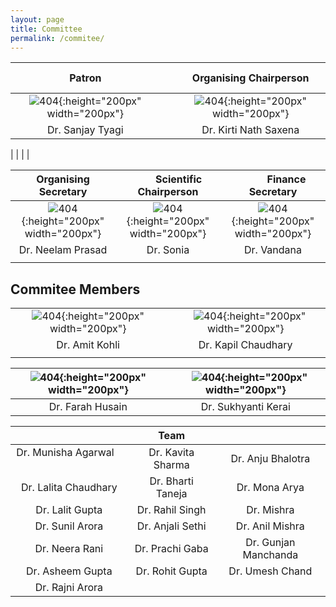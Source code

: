 ```yaml
---
layout: page
title: Committee
permalink: /commitee/
---
```


| **Patron**        | &nbsp; &nbsp;  |  **Organising Chairperson** |
| :-----------------------:  |:------------: | :------------------:   |
| ![404]({{site.baseurl}}/images/SANJAY-TYAGI.jpg){:height="200px" width="200px"} |    | ![404]({{site.baseurl}}/images/k.jpeg){:height="200px" width="200px"} |
| Dr. Sanjay Tyagi |  | Dr. Kirti Nath Saxena |  

|  |  |  |

| **Organising Secretary**        |   &nbsp;&nbsp; &nbsp; &nbsp;&nbsp; **Scientific Chairperson** | &nbsp;&nbsp; &nbsp; &nbsp;&nbsp; &nbsp; **Finance Secretary**    |
| :--------------:   | :-------------------: | :------------------:   |
| ![404]({{site.baseurl}}/images/N.jpg){:height="200px" width="200px"} |   ![404]({{site.baseurl}}/images/S.jpeg){:height="200px" width="200px"}     | ![404]({{site.baseurl}}/images/V2.jpeg){:height="200px" width="200px"} |
| Dr. Neelam Prasad |    Dr. Sonia    | Dr. Vandana |
|  |  |  |

## Commitee Members

| | |
| :--------------:   | :-------------------: | 
| ![404]({{site.baseurl}}/images/s.jpg){:height="200px" width="200px"} |  &nbsp;&nbsp; ![404]({{site.baseurl}}/images/kapil.jpg){:height="200px" width="200px"}     |
| Dr. Amit Kohli  |  Dr. Kapil Chaudhary     |  
|  | | 

|![404]({{site.baseurl}}/images/farah.jpg){:height="200px" width="200px"} | &nbsp;&nbsp; ![404]({{site.baseurl}}/images/sukh.jpg){:height="200px" width="200px"} |
|:----: | :-----: | 
| Dr. Farah Husain | Dr. Sukhyanti Kerai |


|&nbsp;&nbsp; &nbsp; &nbsp; | **Team**  | |
| :--------------: | :-------------------: | :------------------: |
|Dr. Munisha Agarwal &nbsp;&nbsp; &nbsp; &nbsp; | Dr. Kavita Sharma | Dr. Anju Bhalotra |
| Dr. Lalita Chaudhary | Dr. Bharti Taneja| Dr. Mona Arya|
| Dr. Lalit Gupta | Dr. Rahil Singh| Dr. Mishra | 
| Dr. Sunil Arora |  Dr. Anjali Sethi | Dr. Anil Mishra|
| Dr. Neera Rani |Dr. Prachi Gaba| Dr. Gunjan Manchanda| 
| Dr. Asheem Gupta |Dr. Rohit Gupta |Dr. Umesh Chand |
|Dr. Rajni Arora | 
